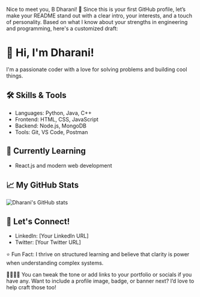 Nice to meet you, B Dharani! 🎉 Since this is your first GitHub profile, let’s make your README stand out with a clear intro, your interests, and a touch of personality. Based on what I know about your strengths in engineering and programming, here's a customized draft:
# 👋 Hi, I'm Dharani!
I'm a passionate coder with a love for solving problems and building cool things.

## 🛠️ Skills & Tools
- Languages: Python, Java, C++
- Frontend: HTML, CSS, JavaScript
- Backend: Node.js, MongoDB
- Tools: Git, VS Code, Postman

## 🌱 Currently Learning
- React.js and modern web development

## 📈 My GitHub Stats
![Dharani's GitHub stats](https://github-readme-stats.vercel.app/api?username=YOUR_GITHUB_USERNAME&show_icons=true&theme=radical)

## 🤝 Let's Connect!
- LinkedIn: [Your LinkedIn URL]
- Twitter: [Your Twitter URL]

⭐ Fun Fact: I thrive on structured learning and believe that clarity is power when understanding complex systems.


You can tweak the tone or add links to your portfolio or socials if you have any. Want to include a profile image, badge, or banner next? I’d love to help craft those too!
